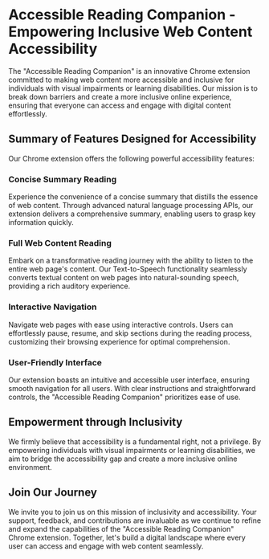 # Accessible Reading Companion - Empowering Inclusive Web Content Accessibility

The "Accessible Reading Companion" is an innovative Chrome extension committed to making web content more accessible and inclusive for individuals with visual impairments or learning disabilities. Our mission is to break down barriers and create a more inclusive online experience, ensuring that everyone can access and engage with digital content effortlessly.

## Summary of Features Designed for Accessibility

Our Chrome extension offers the following powerful accessibility features:

### Concise Summary Reading

Experience the convenience of a concise summary that distills the essence of web content. Through advanced natural language processing APIs, our extension delivers a comprehensive summary, enabling users to grasp key information quickly.

### Full Web Content Reading

Embark on a transformative reading journey with the ability to listen to the entire web page's content. Our Text-to-Speech functionality seamlessly converts textual content on web pages into natural-sounding speech, providing a rich auditory experience.

### Interactive Navigation

Navigate web pages with ease using interactive controls. Users can effortlessly pause, resume, and skip sections during the reading process, customizing their browsing experience for optimal comprehension.

### User-Friendly Interface

Our extension boasts an intuitive and accessible user interface, ensuring smooth navigation for all users. With clear instructions and straightforward controls, the "Accessible Reading Companion" prioritizes ease of use.

## Empowerment through Inclusivity

We firmly believe that accessibility is a fundamental right, not a privilege. By empowering individuals with visual impairments or learning disabilities, we aim to bridge the accessibility gap and create a more inclusive online environment.

## Join Our Journey

We invite you to join us on this mission of inclusivity and accessibility. Your support, feedback, and contributions are invaluable as we continue to refine and expand the capabilities of the "Accessible Reading Companion" Chrome extension. Together, let's build a digital landscape where every user can access and engage with web content seamlessly.
